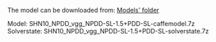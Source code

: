 The model can be downloaded from: [Models' folder](https://drive.google.com/open?id=1Amp9jJSu32tZ_DHe_ljziGzC-fE42Pfg)

Model: SHN10_NPDD_vgg_NPDD-SL-1.5+PDD-SL-caffemodel.7z<br>
Solverstate: SHN10_NPDD_vgg_NPDD-SL-1.5+PDD-SL-solverstate.7z
